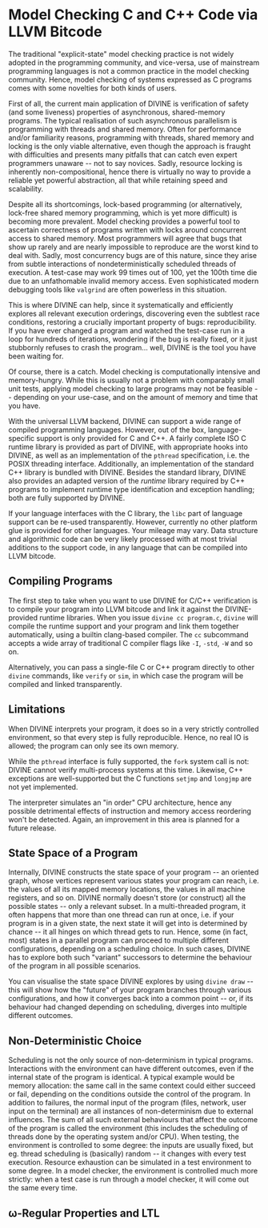 Model Checking C and C++ Code via LLVM Bitcode
==============================================

The traditional "explicit-state" model checking practice is not widely adopted
in the programming community, and vice-versa, use of mainstream programming
languages is not a common practice in the model checking community. Hence,
model checking of systems expressed as C programs comes with some novelties for
both kinds of users.

First of all, the current main application of DIVINE is verification of safety
(and some liveness) properties of asynchronous, shared-memory programs. The
typical realisation of such asynchronous parallelism is programming with
threads and shared memory. Often for performance and/or familiarity reasons,
programming with threads, shared memory and locking is the only viable
alternative, even though the approach is fraught with difficulties and
presents many pitfalls that can catch even expert programmers unaware -- not to
say novices. Sadly, resource locking is inherently non-compositional, hence
there is virtually no way to provide a reliable yet powerful abstraction, all
that while retaining speed and scalability.

Despite all its shortcomings, lock-based programming (or alternatively,
lock-free shared memory programming, which is yet more difficult) is becoming
more prevalent. Model checking provides a powerful tool to ascertain
correctness of programs written with locks around concurrent access to shared
memory. Most programmers will agree that bugs that show up rarely and are
nearly impossible to reproduce are the worst kind to deal with. Sadly, most
concurrency bugs are of this nature, since they arise from subtle interactions
of nondeterministically scheduled threads of execution. A test-case may work 99
times out of 100, yet the 100th time die due to an unfathomable invalid memory
access. Even sophisticated modern debugging tools like `valgrind` are often
powerless in this situation.

This is where DIVINE can help, since it systematically and efficiently explores
all relevant execution orderings, discovering even the subtlest race
conditions, restoring a crucially important property of bugs: reproducibility.
If you have ever changed a program and watched the test-case run in a loop for
hundreds of iterations, wondering if the bug is really fixed, or it just
stubbornly refuses to crash the program... well, DIVINE is the tool you have
been waiting for.

Of course, there is a catch. Model checking is computationally intensive and
memory-hungry. While this is usually not a problem with comparably small unit
tests, applying model checking to large programs may not be feasible --
depending on your use-case, and on the amount of memory and time that you have.

With the universal LLVM backend, DIVINE can support a wide range of compiled
programming languages. However, out of the box, language-specific support is
only provided for C and C++. A fairly complete ISO C runtime library is
provided as part of DIVINE, with appropriate hooks into DIVINE, as well as an
implementation of the `pthread` specification, i.e. the POSIX threading
interface. Additionally, an implementation of the standard C++ library is
bundled with DIVINE. Besides the standard library, DIVINE also provides an
adapted version of the *runtime* library required by C++ programs to implement
runtime type identification and exception handling; both are fully supported by
DIVINE.

If your language interfaces with the C library, the `libc` part of language
support can be re-used transparently. However, currently no other platform glue
is provided for other languages. Your mileage may vary. Data structure and
algorithmic code can be very likely processed with at most trivial additions to
the support code, in any language that can be compiled into LLVM bitcode.

Compiling Programs
------------------

The first step to take when you want to use DIVINE for C/C++ verification is to
compile your program into LLVM bitcode and link it against the DIVINE-provided
runtime libraries. When you issue `divine cc program.c`, `divine` will compile
the runtime support and your program and link them together automatically,
using a builtin clang-based compiler.  The `cc` subcommand accepts a wide array
of traditional C compiler flags like `-I`, `-std`, `-W` and so on.

Alternatively, you can pass a single-file C or C++ program directly to other
`divine` commands, like `verify` or `sim`, in which case the program will be
compiled and linked transparently.

Limitations
-----------

When DIVINE interprets your program, it does so in a very strictly controlled
environment, so that every step is fully reproducible. Hence, no real IO is
allowed; the program can only see its own memory.

While the `pthread` interface is fully supported, the `fork` system call is
not: DIVINE cannot verify multi-process systems at this time. Likewise, C++
exceptions are well-supported but the C functions `setjmp` and `longjmp` are
not yet implemented.

The interpreter simulates an "in order" CPU architecture, hence any possible
detrimental effects of instruction and memory access reordering won't be
detected. Again, an improvement in this area is planned for a future release.

State Space of a Program
------------------------

Internally, DIVINE constructs the state space of your program -- an oriented
graph, whose vertices represent various states your program can reach, i.e. the
values of all its mapped memory locations, the values in all machine registers,
and so on. DIVINE normally doesn't store (or construct) all the possible states
-- only a relevant subset. In a multi-threaded program, it often happens that
more than one thread can run at once, i.e. if your program is in a given state,
the next state it will get into is determined by chance -- it all hinges on
which thread gets to run. Hence, some (in fact, most) states in a parallel
program can proceed to multiple different configurations, depending on a
scheduling choice. In such cases, DIVINE has to explore both such "variant"
successors to determine the behaviour of the program in all possible scenarios.

You can visualise the state space DIVINE explores by using `divine draw` --
this will show how the "future" of your program branches through various
configurations, and how it converges back into a common point -- or, if its
behaviour had changed depending on scheduling, diverges into multiple different
outcomes.

Non-Deterministic Choice
------------------------

Scheduling is not the only source of non-determinism in typical
programs. Interactions with the environment can have different outcomes, even
if the internal state of the program is identical. A typical example would be
memory allocation: the same call in the same context could either succeed or
fail, depending on the conditions outside the control of the program. In
addition to failures, the normal input of the program (files, network, user
input on the terminal) are all instances of non-determinism due to external
influences. The sum of all such external behaviours that affect the outcome of
the program is called the environment (this includes the scheduling of threads
done by the operating system and/or CPU). When testing, the environment is
controlled to some degree: the inputs are usually fixed, but eg. thread
scheduling is (basically) random -- it changes with every test
execution. Resource exhaustion can be simulated in a test environment to some
degree. In a model checker, the environment is controlled much more strictly:
when a test case is run through a model checker, it will come out the same
every time.

ω-Regular Properties and LTL
----------------------------

